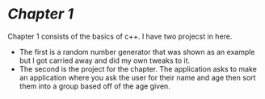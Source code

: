 _Chapter 1_
===
Chapter 1 consists of the basics of c++. I have two projecst in here.
- The first is a random number generator that was shown as an example but I got carried away and did my own tweaks to it.
- The second is the project for the chapter. The application asks to make an application where you ask the user for their name and age then sort them into a group based off of the age given.
